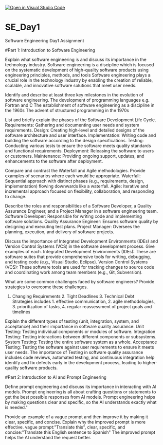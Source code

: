 [![Open in Visual Studio Code](https://classroom.github.com/assets/open-in-vscode-2e0aaae1b6195c2367325f4f02e2d04e9abb55f0b24a779b69b11b9e10269abc.svg)](https://classroom.github.com/online_ide?assignment_repo_id=15585751&assignment_repo_type=AssignmentRepo)
# SE_Day1
Software Engineering Day1 Assignment

#Part 1: Introduction to Software Engineering

Explain what software engineering is and discuss its importance in the technology industry.
Software engineering is a discipline which is focused on the systematic development of high-quality software products using engineering principles, methods, and tools
Software engineering plays a crucial role in the technology industry by enabling the creation of reliable, scalable, and innovative software solutions that meet user needs.

Identify and describe at least three key milestones in the evolution of software engineering.
The development of programming languages e.g. Fortran and C
The establishment of software engineering as a discipline in the 1960s
The advent of structured programming in the 1970s

List and briefly explain the phases of the Software Development Life Cycle.
Requirements: Gathering and documenting user needs and system requirements.
Design: Creating high-level and detailed designs of the software architecture and user interface.
Implementation: Writing code and building the software according to the design specifications.
Testing: Conducting various tests to ensure the software meets quality standards and functional requirements.
Deployment: Releasing the software to users or customers.
Maintenance: Providing ongoing support, updates, and enhancements to the software after deployment.

Compare and contrast the Waterfall and Agile methodologies. Provide examples of scenarios where each would be appropriate.
Waterfall: Sequential approach with distinct phases (e.g., requirements, design, implementation) flowing downwards like a waterfall.
Agile: Iterative and incremental approach focused on flexibility, collaboration, and responding to change.

Describe the roles and responsibilities of a Software Developer, a Quality Assurance Engineer, and a Project Manager in a software engineering team.
Software Developer: Responsible for writing code and implementing software solutions.
Quality Assurance Engineer: Ensures software quality by designing and executing test plans.
Project Manager: Oversees the planning, execution, and delivery of software projects.

Discuss the importance of Integrated Development Environments (IDEs) and Version Control Systems (VCS) in the software development process. Give examples of each.
Integrated Development Environments (IDEs): These are software suites that provide comprehensive tools for writing, debugging, and testing code (e.g., Visual Studio, Eclipse).
Version Control Systems (VCS): These software tools are used for tracking changes to source code and coordinating work among team members (e.g., Git, Subversion).

What are some common challenges faced by software engineers? Provide strategies to overcome these challenges.
1. Changing Requirements   2. Tight Deadlines   3. Technical Debt  
Strategies includes 1. effective communication, 2. agile methodologies, 3. prioritization of tasks, 4. regular reassessment of project goals and timelines

Explain the different types of testing (unit, integration, system, and acceptance) and their importance in software quality assurance.
Unit Testing: Testing individual components or modules of software.
Integration Testing: Testing interactions between different components or subsystems.
System Testing: Testing the entire software system as a whole.
Acceptance Testing: Testing the software against user requirements to ensure it meets user needs.
The importance of Testing in software quality assurance includes code reviews, automated testing, and continuous integration help identify and fix defects early in the development process, leading to higher-quality software products.

#Part 2: Introduction to AI and Prompt Engineering


Define prompt engineering and discuss its importance in interacting with AI models.
Prompt engineering is all about crafting questions or statements to get the best possible responses from AI models. 
Prompt engineering helps by making questions clear and specific, so the AI understands exactly what is needed."

Provide an example of a vague prompt and then improve it by making it clear, specific, and concise. Explain why the improved prompt is more effective.
 vague prompt:"Translate this",  clear, specific, and concise:"Translate this English sentence to Spanish"
 The improved prompt helps the AI understand the request better. 
